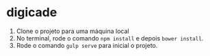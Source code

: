 # digicade

1. Clone o projeto para uma máquina local
2. No terminal, rode o comando `npm install` e depois `bower install`.
3. Rode o comando `gulp serve` para inicial o projeto.
